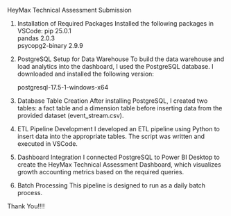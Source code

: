HeyMax Technical Assessment Submission

1. Installation of Required Packages
   Installed the following packages in VSCode:
    pip                 25.0.1  
    pandas              2.0.3  
    psycopg2-binary     2.9.9

2. PostgreSQL Setup for Data Warehouse
    To build the data warehouse and load analytics into the dashboard, I used the PostgreSQL database.
    I downloaded and installed the following version:
    
    postgresql-17.5-1-windows-x64

3. Database Table Creation
  After installing PostgreSQL, I created two tables: a fact table and a dimension table before inserting data from the provided dataset (event_stream.csv).

4. ETL Pipeline Development
   I developed an ETL pipeline using Python to insert data into the appropriate tables. The script was written and executed in VSCode.

5. Dashboard Integration
   I connected PostgreSQL to Power BI Desktop to create the HeyMax Technical Assessment Dashboard, which visualizes growth accounting metrics based on the required queries.

6. Batch Processing
   This pipeline is designed to run as a daily batch process.


Thank You!!!!


